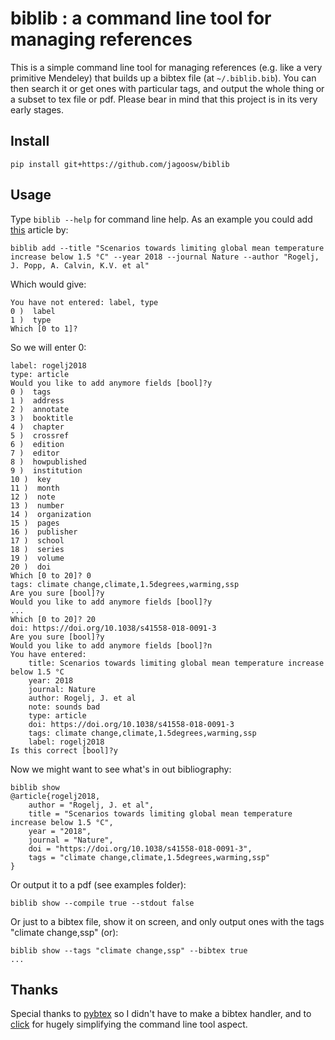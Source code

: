 # biblib : a command line tool for managing references

This is a simple command line tool for managing references (e.g. like a very primitive Mendeley) that builds up a bibtex file (at `~/.biblib.bib`). You can then search it or get ones with particular tags, and output the whole thing or a subset to tex file or pdf. Please bear in mind that this project is in its very early stages.

## Install
`pip install git+https://github.com/jagoosw/biblib`

## Usage
Type `biblib --help` for command line help. As an example you could add [this](https://www.nature.com/articles/s41558-018-0091-3) article by:
```
biblib add --title "Scenarios towards limiting global mean temperature increase below 1.5 °C" --year 2018 --journal Nature --author "Rogelj, J. Popp, A. Calvin, K.V. et al"
```
Which would give:
```
You have not entered: label, type
0 )  label
1 )  type
Which [0 to 1]?
```
So we will enter 0:
```
label: rogelj2018
type: article
Would you like to add anymore fields [bool]?y
0 )  tags
1 )  address
2 )  annotate
3 )  booktitle
4 )  chapter
5 )  crossref
6 )  edition
7 )  editor
8 )  howpublished
9 )  institution
10 )  key
11 )  month
12 )  note
13 )  number
14 )  organization
15 )  pages
16 )  publisher
17 )  school
18 )  series
19 )  volume
20 )  doi
Which [0 to 20]? 0
tags: climate change,climate,1.5degrees,warming,ssp
Are you sure [bool]?y
Would you like to add anymore fields [bool]?y
...
Which [0 to 20]? 20
doi: https://doi.org/10.1038/s41558-018-0091-3
Are you sure [bool]?y
Would you like to add anymore fields [bool]?n
You have entered:
    title: Scenarios towards limiting global mean temperature increase below 1.5 °C
    year: 2018
    journal: Nature
    author: Rogelj, J. et al
    note: sounds bad 
    type: article
    doi: https://doi.org/10.1038/s41558-018-0091-3
    tags: climate change,climate,1.5degrees,warming,ssp
    label: rogelj2018
Is this correct [bool]?y
```
Now we might want to see what's in out bibliography:
```
biblib show
@article{rogelj2018,
    author = "Rogelj, J. et al",
    title = "Scenarios towards limiting global mean temperature increase below 1.5 °C",
    year = "2018",
    journal = "Nature",
    doi = "https://doi.org/10.1038/s41558-018-0091-3",
    tags = "climate change,climate,1.5degrees,warming,ssp"
}
```
Or output it to a pdf (see examples folder):
```
biblib show --compile true --stdout false
```
Or just to a bibtex file, show it on screen, and only output ones with the tags "climate change,ssp" (or):
```
biblib show --tags "climate change,ssp" --bibtex true
...
```

## Thanks
Special thanks to [pybtex](https://pybtex.org/) so I didn't have to make a bibtex handler, and to [click](https://click.palletsprojects.com/en/8.0.x/) for hugely simplifying the command line tool aspect.